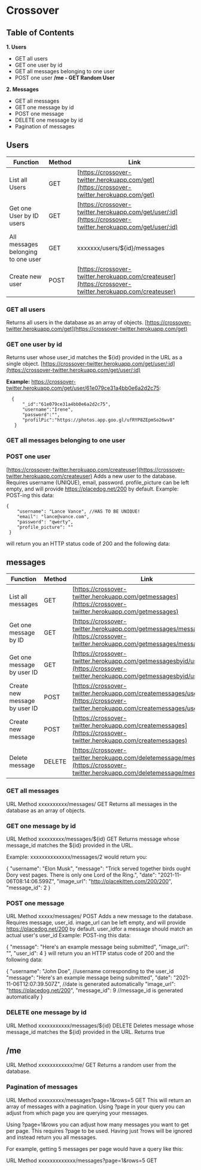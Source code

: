 # Crossover

## Table of Contents

**1. Users**

* GET all users
* GET one user by id
* GET all messages belonging to one user
* POST one user
**/me - GET Random User**

**2. Messages**

* GET all messages
* GET one message by id
* POST one message
* DELETE one message by id
* Pagination of messages



## Users

| Function      | Method        | Link          |
| ------------- | ------------- | ------------- |
| List all Users | GET           | [https://crossover-twitter.herokuapp.com/get](https://crossover-twitter.herokuapp.com/get) |
| Get one User by ID users | GET           | [https://crossover-twitter.herokuapp.com/get/user/:id](https://crossover-twitter.herokuapp.com/get/user/:id)|
| All messages belonging to one user | GET           | xxxxxxx/users/${id}/messages |
| Create new user | POST           | [https://crossover-twitter.herokuapp.com/createuser](https://crossover-twitter.herokuapp.com/createuser) |

### GET all users
Returns all users in the database as an array of objects.
[https://crossover-twitter.herokuapp.com/get](https://crossover-twitter.herokuapp.com/get)


### GET one user by id
Returns user whose user_id matches the ${id} provided in the URL as a single object.
[https://crossover-twitter.herokuapp.com/get/user/:id](https://crossover-twitter.herokuapp.com/get/user/:id)

**Example:** https://crossover-twitter.herokuapp.com/get/user/61e079ce31a4bb0e6a2d2c75:

```
  {
      "_id":"61e079ce31a4bb0e6a2d2c75",
      "username":"Irene",
      "password":"",
      "profilPic":"https://photos.app.goo.gl/ufRYP8ZEpmSo26wv8"
   }
   ```

### GET all messages belonging to one user

### POST one user
[https://crossover-twitter.herokuapp.com/createuser](https://crossover-twitter.herokuapp.com/createuser) 
Adds a new user to the database. Requires username (UNIQUE), email, password. profile_picture can be left empty, and will provide https://placedog.net/200 by default. Example: POST-ing this data:
```
{
	"username": "Lance Vance", //HAS TO BE UNIQUE!
	"email": "lance@vance.com",
	"password": "qwerty",
	"profile_picture": ""
 }

```
will return you an HTTP status code of 200 and the following data:


## messages
| Function      | Method        | Link          |
| ------------- | ------------- | ------------- |
| List all messages | GET           | [https://crossover-twitter.herokuapp.com/getmessages](https://crossover-twitter.herokuapp.com/getmessages) |
| Get one message by ID | GET           | [https://crossover-twitter.herokuapp.com/getmessages/message/:id](https://crossover-twitter.herokuapp.com/getmessages/message/:id)  |
| Get one message by user ID | GET           | [https://crossover-twitter.herokuapp.com/getmessagesbyid/user/:user](https://crossover-twitter.herokuapp.com/getmessagesbyid/user/:user)  |
| Create new message by user ID | POST          | [https://crossover-twitter.herokuapp.com/createmessages/user/:user](https://crossover-twitter.herokuapp.com/createmessages/user/:user) |
| Create new message | POST          | [https://crossover-twitter.herokuapp.com/createmessages](https://crossover-twitter.herokuapp.com/createmessages) |
| Delete message |   DELETE    | [https://crossover-twitter.herokuapp.com/deletemessage/message/:id](https://crossover-twitter.herokuapp.com/deletemessage/message/:id) |
### GET all messages

URL	Method
xxxxxxxxxx/messages/	GET
Returns all messages in the database as an array of objects.

### GET one message by id

URL	Method
xxxxxxxxx/messages/${id}	GET
Returns message whose message_id matches the ${id} provided in the URL.

Example: xxxxxxxxxxxxxx/messages/2 would return you:

{
  "username": "Elon Musk",
  "message": "Trick served together birds ought Dory vest pages. There is only one Lord of the Ring.",
  "date": "2021-11-06T08:14:06.599Z",
  "image_url": "http://placekitten.com/200/200",
  "message_id": 2
}

### POST one message

URL	Method
xxxxx/messages/	POST
Adds a new message to the database. Requires message, user_id. image_url can be left empty, and will provide https://placedog.net/200 by default. user_idfor a message should match an actual user's user_id Example: POST-ing this data:

{
	"message": "Here's an example message being submitted",
	"image_url": "",
	"user_id": 4
}
will return you an HTTP status code of 200 and the following data:

{
  "username": "John Doe", //username corresponding to the user_id
  "message": "Here's an example message being submitted",
  "date": "2021-11-06T12:07:39.507Z", //date is generated automatically
  "image_url": "https://placedog.net/200",
  "message_id": 9 //message_id is generated automatically
}

### DELETE one message by id

URL	Method
xxxxxxxxxxx/messages/${id}	DELETE
Deletes message whose message_id matches the ${id} provided in the URL. Returns true

## /me

URL	Method
xxxxxxxxxxxx/me/	GET
Returns a random user from the database.

### Pagination of messages
URL	Method
xxxxxxxxx/messages?page=1&rows=5	GET
This will return an array of messages with a pagination. Using ?page in your query you can adjust from which page you are querying your messages.

Using ?page=1&rows you can adjust how many messages you want to get per page. This requires ?page to be used. Having just ?rows will be ignored and instead return you all messages.

For example, getting 5 messages per page would have a query like this:

URL	Method
xxxxxxxxxxxxx/messages?page=1&rows=5	GET
